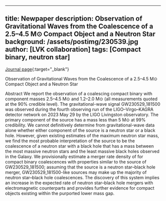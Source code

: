 
---
title: Newpaper
description: Observation of Gravitational Waves from the Coalescence of a 2.5–4.5 M⊙ Compact Object and a Neutron Star
background: /assets/postimg/230539.jpg
author: [LVK collaboration]
tags: [Compact binary, neutron star]
---

[Journal page](https://iopscience.iop.org/article/10.3847/2041-8213/ad5beb){:target="_blank"}

Observation of Gravitational Waves from the Coalescence of a 2.5–4.5 M⊙ Compact Object and a Neutron Star

Abstract
We report the observation of a coalescing compact binary with component masses 2.5–4.5 M⊙ and 1.2–2.0 M⊙ (all measurements quoted at the 90% credible level). The gravitational-wave signal GW230529_181500 was observed during the fourth observing run of the LIGO–Virgo–KAGRA detector network on 2023 May 29 by the LIGO Livingston observatory. The primary component of the source has a mass less than 5 M⊙ at 99% credibility. We cannot definitively determine from gravitational-wave data alone whether either component of the source is a neutron star or a black hole. However, given existing estimates of the maximum neutron star mass, we find the most probable interpretation of the source to be the coalescence of a neutron star with a black hole that has a mass between the most massive neutron stars and the least massive black holes observed in the Galaxy. We provisionally estimate a merger rate density of 
 for compact binary coalescences with properties similar to the source of GW230529_181500; assuming that the source is a neutron star–black hole merger, GW230529_181500-like sources may make up the majority of neutron star–black hole coalescences. The discovery of this system implies an increase in the expected rate of neutron star–black hole mergers with electromagnetic counterparts and provides further evidence for compact objects existing within the purported lower mass gap.
